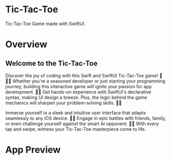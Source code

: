 #  Tic-Tac-Toe

Tic-Tac-Toe Game made with SwiftUI.



# Overview

## Welcome to the Tic-Tac-Toe



Discover the joy of coding with this Swift and SwiftUI Tic-Tac-Toe game! 🚀🧑‍💻 Whether you're a seasoned developer or just starting your programming journey,
 building this interactive game will ignite your passion for app development. 📱💡 Get hands-on experience with SwiftUI's declarative syntax, making UI design a breeze.
  Plus, the logic behind the game mechanics will sharpen your problem-solving skills. 🧠💪

Immerse yourself in a sleek and intuitive user interface that adapts seamlessly to any iOS device. 📱✨ Engage in epic battles with friends, family, or even challenge
yourself against the smart AI opponent. 🤖🎯 With every tap and swipe, witness your Tic-Tac-Toe masterpiece come to life.





# App Preview


